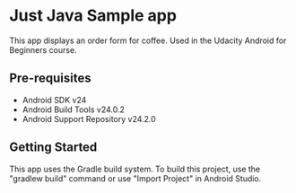 # Just Java Sample app

This app displays an order form for coffee. Used in the Udacity Android for Beginners course.

## Pre-requisites

* Android SDK v24
* Android Build Tools v24.0.2
* Android Support Repository v24.2.0

## Getting Started

This app uses the Gradle build system. To build this project, use the "gradlew build" command or use "Import Project" in Android Studio.

